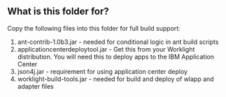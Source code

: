 ## What is this folder for?

Copy the following files into this folder for full build support:

1. ant-contrib-1.0b3.jar - needed for conditional logic in ant build scripts
2. applicationcenterdeploytool.jar - Get this from your Worklight distribution.  You will need this to deploy apps to the IBM Application Center
3. json4j.jar - requirement for using application center deploy
4. worklight-build-tools.jar - needed for build and deploy of wlapp and adapter files
